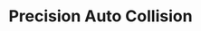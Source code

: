---
title: "Precision Auto Collision"
url: /laguna-niguel/precision-auto-collision/
shop: Autowerkstatt
---